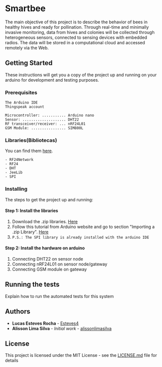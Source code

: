 # Smartbee
The main objective of this project is to describe the behavior of bees in healthy hives and ready for pollination. Through real-time and minimally invasive monitoring, data from hives and colonies will be collected through heterogeneous sensors, connected to sensing devices with embedded radios. The data will be stored in a computational cloud and accessed remotely via the Web.

## Getting Started

These instructions will get you a copy of the project up and running on your arduino for development and testing purposes.

### Prerequisites

```
The Arduino IDE
Thingspeak account

Microcontroller: ........... Arduino nano
Sensor: .................... DHT22
RF transceiver/receiver: ... nRF24L01
GSM Module: ................ SIM800L
```

### Libraries(Bibliotecas)

You can find them [here](Bibliotecas).
```
- RF24Network
- RF24
- DHT
- JeeLib
- SPI
```

### Installing

The steps to get the project up and running:

#### Step 1: Install the libraries 

   1. Download the .zip libraries. [Here](Bibliotecas)
   2. Follow this tutorial from Arduino website and go to section "Importing a .zip Library". [Here](https://www.arduino.cc/en/Guide/Libraries)
   3. ```P.S.: The SPI library is already installed with the arduino IDE```

#### Step 2: Install the hardware on arduino

   1. Connecting DHT22 on sensor node
   2. Connecting nRF24L01 on sensor node/gateway
   3. Connecting GSM module on gateway
    
## Running the tests

Explain how to run the automated tests for this system

## Authors

* **Lucas Esteves Rocha** - [Esteves4](https://github.com/Esteves4)
* **Alisson Lima Silva** - *Initial work* - [alissonlimasilva](https://github.com/alissonlimasilva)

## License

This project is licensed under the MIT License - see the [LICENSE.md](LICENSE) file for details
